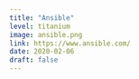 ```yaml
---
title: "Ansible"
level: titanium
image: ansible.png
link: https://www.ansible.com/
date: 2020-02-06
draft: false
---
```



